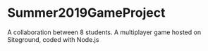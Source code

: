 # Summer2019GameProject

A collaboration between 8 students. A multiplayer game hosted on Siteground, coded with Node.js

